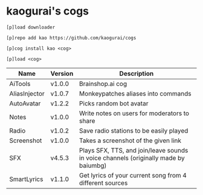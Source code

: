 # kaogurai's cogs

```
[p]load downloader

[p]repo add kao https://github.com/kaogurai/cogs

[p]cog install kao <cog>

[p]load <cog>
```

| Name | Version | Description |
|----------|--------|---------------------|
| AiTools  | v1.0.0 | Brainshop.ai cog |
| AliasInjector  | v1.0.7 | Monkeypatches aliases into commands |
| AutoAvatar | v1.2.2 | Picks random bot avatar |
| Notes    | v1.0.0 | Write notes on users for moderators to share |
| Radio | v1.0.2 | Save radio stations to be easily played |
| Screenshot | v1.0.0 | Takes a screenshot of the given link |
| SFX | v4.5.3 | Plays SFX, TTS, and join/leave sounds in voice channels (originally made by baiumbg) |
| SmartLyrics | v1.1.0 | Get lyrics of your current song from 4 different sources |


